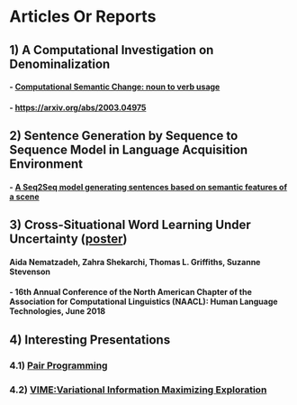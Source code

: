 # Articles Or Reports

## 1) A Computational Investigation on Denominalization
#### - [Computational Semantic Change: noun to verb usage](https://github.com/shekarchi/ArticlesOrReports/blob/master/semantic_change_usage_from_noun_to_verb.pdf)
#### - https://arxiv.org/abs/2003.04975

## 2) Sentence Generation by Sequence to Sequence Model in Language Acquisition Environment
#### - [A Seq2Seq model generating sentences based on semantic features of a scene](https://github.com/shekarchi/ArticlesOrReports/blob/master/Sentence_Generation_by_Sequence_to_Sequence_Model_in_Language_Aquisition_Environment.pdf)

## 3) Cross-Situational Word Learning Under Uncertainty ([poster](https://github.com/shekarchi/ArticlesOrReports/blob/master/16th_Annual_Conference_of_NAACL_June_2018.pdf))
#### Aida Nematzadeh, Zahra Shekarchi, Thomas L. Griffiths, Suzanne Stevenson
#### - 16th Annual Conference of the North American Chapter of the Association for Computational Linguistics (NAACL): Human Language Technologies, June 2018

## 4) Interesting Presentations
### 4.1) [Pair Programming](https://github.com/shekarchi/ArticlesOrReports/blob/master/Pair%20Programming.pdf)
### 4.2) [VIME:Variational Information Maximizing Exploration](https://github.com/shekarchi/ArticlesOrReports/blob/master/VIME_Variational%20Information%20Maximizing%20Exploration.pdf)
